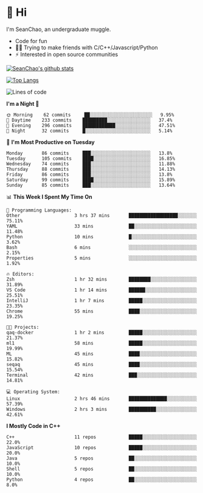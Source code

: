 # 👋 Hi
I'm SeanChao, an undergraduate muggle.

- Code for fun
- 👨‍💻 Trying to make friends with C/C++/Javascript/Python
- ⚡ Interested in open source communities

[![SeanChao's github stats](https://i-github-readme-stats.vercel.app/api?username=seanchao&show_icons=true)](https://github.com/anuraghazra/github-readme-stats)

[![Top Langs](https://i-github-readme-stats.vercel.app/api/top-langs/?username=seanchao&layout=compact)](https://github.com/anuraghazra/github-readme-stats)

<!--START_SECTION:waka-->
![Lines of code](https://img.shields.io/badge/From%20Hello%20World%20I%27ve%20Written-1.5%20million%20lines%20of%20code-blue)

**I'm a Night 🦉** 

```text
🌞 Morning    62 commits     ██░░░░░░░░░░░░░░░░░░░░░░░   9.95% 
🌆 Daytime    233 commits    █████████░░░░░░░░░░░░░░░░   37.4% 
🌃 Evening    296 commits    ████████████░░░░░░░░░░░░░   47.51% 
🌙 Night      32 commits     █░░░░░░░░░░░░░░░░░░░░░░░░   5.14%

```
📅 **I'm Most Productive on Tuesday** 

```text
Monday       86 commits     ███░░░░░░░░░░░░░░░░░░░░░░   13.8% 
Tuesday      105 commits    ████░░░░░░░░░░░░░░░░░░░░░   16.85% 
Wednesday    74 commits     ███░░░░░░░░░░░░░░░░░░░░░░   11.88% 
Thursday     88 commits     ███░░░░░░░░░░░░░░░░░░░░░░   14.13% 
Friday       86 commits     ███░░░░░░░░░░░░░░░░░░░░░░   13.8% 
Saturday     99 commits     ████░░░░░░░░░░░░░░░░░░░░░   15.89% 
Sunday       85 commits     ███░░░░░░░░░░░░░░░░░░░░░░   13.64%

```


📊 **This Week I Spent My Time On** 

```text
💬 Programming Languages: 
Other                    3 hrs 37 mins       ██████████████████░░░░░░░   75.11% 
YAML                     33 mins             ██░░░░░░░░░░░░░░░░░░░░░░░   11.48% 
Python                   10 mins             █░░░░░░░░░░░░░░░░░░░░░░░░   3.62% 
Bash                     6 mins              ░░░░░░░░░░░░░░░░░░░░░░░░░   2.15% 
Properties               5 mins              ░░░░░░░░░░░░░░░░░░░░░░░░░   1.92%

🔥 Editors: 
Zsh                      1 hr 32 mins        ████████░░░░░░░░░░░░░░░░░   31.89% 
VS Code                  1 hr 14 mins        ██████░░░░░░░░░░░░░░░░░░░   25.51% 
IntelliJ                 1 hr 7 mins         █████░░░░░░░░░░░░░░░░░░░░   23.35% 
Chrome                   55 mins             ████░░░░░░░░░░░░░░░░░░░░░   19.25%

🐱‍💻 Projects: 
qaq-docker               1 hr 2 mins         █████░░░░░░░░░░░░░░░░░░░░   21.37% 
ml1                      58 mins             █████░░░░░░░░░░░░░░░░░░░░   19.99% 
ML                       45 mins             ████░░░░░░░░░░░░░░░░░░░░░   15.82% 
seqaq                    45 mins             ████░░░░░░░░░░░░░░░░░░░░░   15.54% 
Terminal                 42 mins             ███░░░░░░░░░░░░░░░░░░░░░░   14.81%

💻 Operating System: 
Linux                    2 hrs 46 mins       ██████████████░░░░░░░░░░░   57.39% 
Windows                  2 hrs 3 mins        ██████████░░░░░░░░░░░░░░░   42.61%

```

**I Mostly Code in C++** 

```text
C++                      11 repos            █████░░░░░░░░░░░░░░░░░░░░   22.0% 
JavaScript               10 repos            █████░░░░░░░░░░░░░░░░░░░░   20.0% 
Java                     5 repos             ██░░░░░░░░░░░░░░░░░░░░░░░   10.0% 
Shell                    5 repos             ██░░░░░░░░░░░░░░░░░░░░░░░   10.0% 
Python                   4 repos             ██░░░░░░░░░░░░░░░░░░░░░░░   8.0%

```



<!--END_SECTION:waka-->

